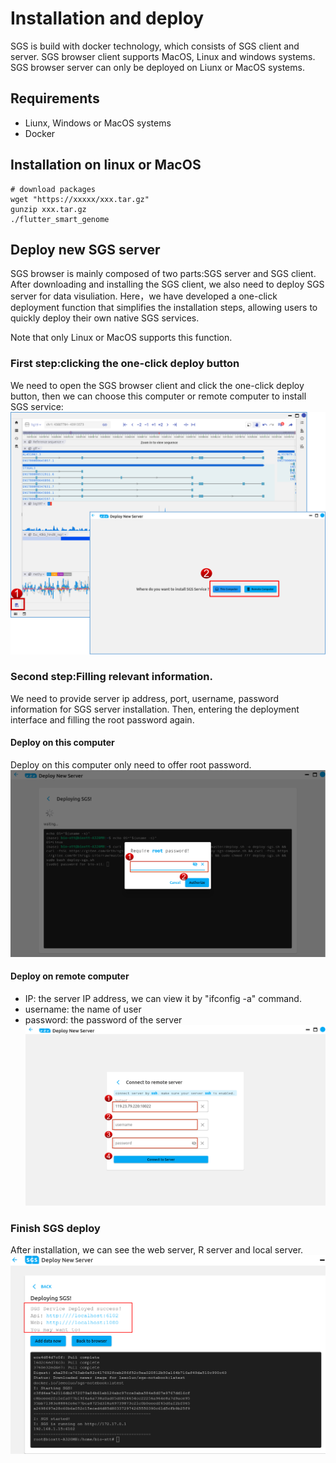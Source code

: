 # Installation and deploy
SGS is build with docker technology, which consists of SGS client and server. SGS browser client supports MacOS, Linux and windows systems. SGS browser server can only be deployed on Liunx or MacOS systems.

## Requirements
+ Liunx, Windows or MacOS systems
+ Docker 

## Installation on linux or MacOS
```shell
# download packages
wget "https://xxxxx/xxx.tar.gz"
gunzip xxx.tar.gz
./flutter_smart_genome
```

## Deploy new SGS server
SGS browser is mainly composed of two parts:SGS server and SGS client. After downloading and installing the SGS client, we also need to deploy SGS server for data visuliation. Here，we have developed a one-click deployment function that simplifies the installation steps, allowing users to quickly deploy their own native SGS services.

Note that only Linux or MacOS supports this function.


### First step:clicking the one-click deploy button
We need to open the SGS browser client and click the one-click deploy button, then we can choose this computer or remote computer to install SGS service:
![one-click](/pictures/3_1.png)



### Second step:Filling relevant information.
We need to provide server ip address, port, username, password information for SGS server installation. Then, entering the deployment interface and filling the root password again. 


#### Deploy on this computer
Deploy on this computer only need to offer root password.
![one-click](/pictures/3_2.png)

#### Deploy on remote computer
+ IP: the server IP address, we can view it by "ifconfig -a" command.
+ username: the name of user
+ password: the password of the server
![one-click](/pictures/3_3.png)


### Finish SGS deploy
After installation, we can see the web server, R server and local server.
![one-click](/pictures/3_4.png)
